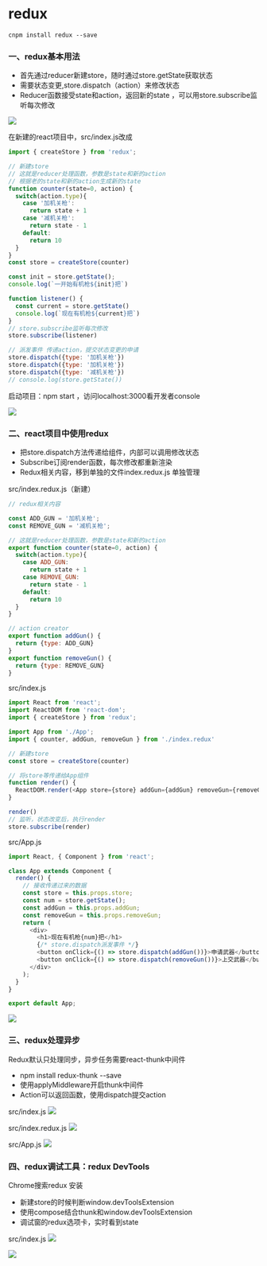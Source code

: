 # redux

```
cnpm install redux --save
```

### 一、redux基本用法

- 首先通过reducer新建store，随时通过store.getState获取状态
- 需要状态变更,store.dispatch（action）来修改状态
- Reducer函数接受state和action，返回新的state ，可以用store.subscribe监听每次修改

![](./resource/0.png)

在新建的react项目中，src/index.js改成
```javascript
import { createStore } from 'redux';

// 新建store
// 这就是reducer处理函数，参数是state和新的action
// 根据老的state和新的action生成新的state
function counter(state=0, action) {
  switch(action.type){
    case '加机关枪':
      return state + 1
    case '减机关枪':
      return state - 1
    default:
      return 10
  }
}
const store = createStore(counter)

const init = store.getState();
console.log(`一开始有机枪${init}把`)

function listener() {
  const current = store.getState()
  console.log(`现在有机枪${current}把`)
}
// store.subscribe监听每次修改
store.subscribe(listener)

// 派发事件 传递action，提交状态变更的申请
store.dispatch({type: '加机关枪'})
store.dispatch({type: '加机关枪'})
store.dispatch({type: '减机关枪'})
// console.log(store.getState())
```
启动项目：npm start ，访问localhost:3000看开发者console

![](./resource/1.png)

### 二、react项目中使用redux

- 把store.dispatch方法传递给组件，内部可以调用修改状态
- Subscribe订阅render函数，每次修改都重新渲染
- Redux相关内容，移到单独的文件index.redux.js 单独管理

src/index.redux.js（新建）
```javascript
// redux相关内容

const ADD_GUN = '加机关枪';
const REMOVE_GUN = '减机关枪';

// 这就是reducer处理函数，参数是state和新的action
export function counter(state=0, action) {
  switch(action.type){
    case ADD_GUN:
      return state + 1
    case REMOVE_GUN:
      return state - 1
    default:
      return 10
  }
}

// action creator
export function addGun() {
  return {type: ADD_GUN}
}
export function removeGun() {
  return {type: REMOVE_GUN}
}
```
src/index.js
```javascript
import React from 'react';
import ReactDOM from 'react-dom';
import { createStore } from 'redux';

import App from './App';
import { counter, addGun, removeGun } from './index.redux'

// 新建store
const store = createStore(counter)

// 将store等传递给App组件
function render() {
  ReactDOM.render(<App store={store} addGun={addGun} removeGun={removeGun}/>, document.getElementById('root'));
}

render()
// 监听，状态改变后，执行render
store.subscribe(render)
```

src/App.js
```javascript
import React, { Component } from 'react';

class App extends Component {
  render() {
    // 接收传递过来的数据
    const store = this.props.store;
    const num = store.getState();
    const addGun = this.props.addGun;
    const removeGun = this.props.removeGun;
    return (
      <div>
        <h1>现在有机枪{num}把</h1>
        {/* store.dispatch派发事件 */}
        <button onClick={() => store.dispatch(addGun())}>申请武器</button>
        <button onClick={() => store.dispatch(removeGun())}>上交武器</button>
      </div>
    );
  }
}

export default App;
```
![](./resource/2.jpg)

### 三、redux处理异步

Redux默认只处理同步，异步任务需要react-thunk中间件
- npm install redux-thunk --save
- 使用applyMiddleware开启thunk中间件
- Action可以返回函数，使用dispatch提交action

src/index.js
![](./resource/3.jpg)

src/index.redux.js
![](./resource/4.jpg)

src/App.js
![](./resource/5.jpg)

### 四、redux调试工具：redux DevTools

Chrome搜索redux 安装
- 新建store的时候判断window.devToolsExtension
- 使用compose结合thunk和window.devToolsExtension
- 调试窗的redux选项卡，实时看到state

src/index.js
![](./resource/6.jpg)

![](./resource/7.jpg)



